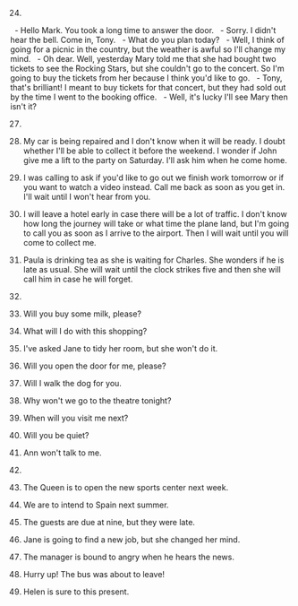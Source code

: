 24.
  - Hello Mark. You took a long time to answer the door.
  - Sorry. I didn't hear the bell. Come in, Tony.
  - What do you plan today?
  - Well, I think of going for a picnic in the country, but the weather is awful so I'll change my mind.
  - Oh dear. Well, yesterday Mary told me that she had bought two tickets to see the Rocking Stars, but she couldn't go to the concert. So I'm going to buy the tickets from her because I think you'd like to go.
  - Tony, that's brilliant! I meant to buy tickets for that concert, but they had sold out by the time I went to the booking office.
  - Well, it's lucky I'll see Mary then isn't it?

27.
  1. My car is being repaired and I don't know when it will be ready. I doubt whether I'll be able to collect it before the weekend. I wonder if John give me a lift to the party on Saturday. I'll ask him when he come home.
  2. I was calling to ask if you'd like to go out we finish work tomorrow or if you want to watch a video instead. Call me back as soon as you get in. I'll wait until I won't hear from you.
  3. I will leave a hotel early in case there will be a lot of traffic. I don't know how long the journey will take or what time the plane land, but I'm going to call you as soon as I arrive to the airport. Then I will wait until you will come to collect me.
  4. Paula is drinking tea as she is waiting for Charles. She wonders if he is late as usual. She will wait until the clock strikes five and then she will call him in case he will forget.

30.
  1. Will you buy some milk, please?
  2. What will I do with this shopping?
  3. I've asked Jane to tidy her room, but she won't do it.
  4. Will you open the door for me, please?
  5. Will I walk the dog for you.
  6. Why won't we go to the theatre tonight?
  7. When will you visit me next?
  8. Will you be quiet?
  9. Ann won't talk to me.

31.
  1. The Queen is to open the new sports center next week.
  2. We are to intend to Spain next summer.
  3. The guests are due at nine, but they were late.
  4. Jane is going to find a new job, but she changed her mind.
  5. The manager is bound to angry when he hears the news.
  6. Hurry up! The bus was about to leave!
  7. Helen is sure to this present.